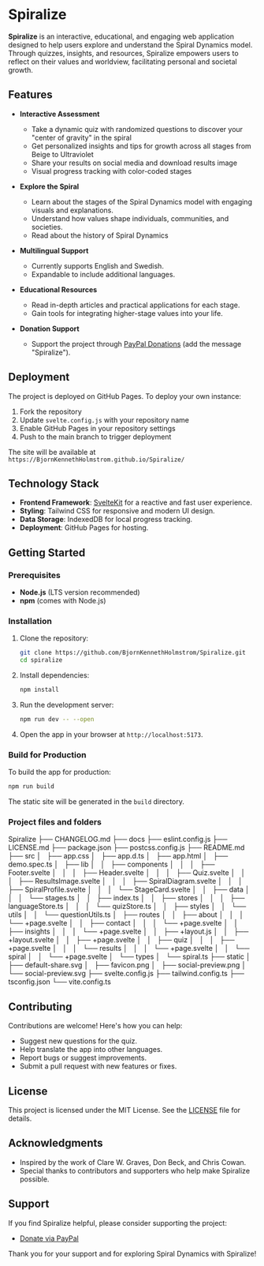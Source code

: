 # Spiralize

**Spiralize** is an interactive, educational, and engaging web application designed to help users explore and understand the Spiral Dynamics model. Through quizzes, insights, and resources, Spiralize empowers users to reflect on their values and worldview, facilitating personal and societal growth.

## Features

- **Interactive Assessment**
  - Take a dynamic quiz with randomized questions to discover your "center of gravity" in the spiral
  - Get personalized insights and tips for growth across all stages from Beige to Ultraviolet
  - Share your results on social media and download results image
  - Visual progress tracking with color-coded stages

- **Explore the Spiral**
  - Learn about the stages of the Spiral Dynamics model with engaging visuals and explanations.
  - Understand how values shape individuals, communities, and societies.
  - Read about the history of Spiral Dynamics

- **Multilingual Support**
  - Currently supports English and Swedish.
  - Expandable to include additional languages.

- **Educational Resources**
  - Read in-depth articles and practical applications for each stage.
  - Gain tools for integrating higher-stage values into your life.

- **Donation Support**
  - Support the project through [PayPal Donations](https://www.paypal.com/donate/?hosted_button_id=FX7FQMDQBAR4N) (add the message "Spiralize").

## Deployment

The project is deployed on GitHub Pages. To deploy your own instance:

1. Fork the repository
2. Update `svelte.config.js` with your repository name
3. Enable GitHub Pages in your repository settings
4. Push to the main branch to trigger deployment

The site will be available at `https://BjornKennethHolmstrom.github.io/Spiralize/`

## Technology Stack

- **Frontend Framework**: [SvelteKit](https://kit.svelte.dev/) for a reactive and fast user experience.
- **Styling**: Tailwind CSS for responsive and modern UI design.
- **Data Storage**: IndexedDB for local progress tracking.
- **Deployment**: GitHub Pages for hosting.

## Getting Started

### Prerequisites

- **Node.js** (LTS version recommended)
- **npm** (comes with Node.js)

### Installation

1. Clone the repository:
   ```bash
   git clone https://github.com/BjornKennethHolmstrom/Spiralize.git
   cd spiralize
   ```

2. Install dependencies:
   ```bash
   npm install
   ```

3. Run the development server:
   ```bash
   npm run dev -- --open
   ```

4. Open the app in your browser at `http://localhost:5173`.

### Build for Production

To build the app for production:
```bash
npm run build
```

The static site will be generated in the `build` directory.

### Project files and folders

Spiralize
├── CHANGELOG.md
├── docs
├── eslint.config.js
├── LICENSE.md
├── package.json
├── postcss.config.js
├── README.md
├── src
│   ├── app.css
│   ├── app.d.ts
│   ├── app.html
│   ├── demo.spec.ts
│   ├── lib
│   │   ├── components
│   │   │   ├── Footer.svelte
│   │   │   ├── Header.svelte
│   │   │   ├── Quiz.svelte
│   │   │   ├── ResultsImage.svelte
│   │   │   ├── SpiralDiagram.svelte
│   │   │   ├── SpiralProfile.svelte
│   │   │   └── StageCard.svelte
│   │   ├── data
│   │   │   └── stages.ts
│   │   ├── index.ts
│   │   ├── stores
│   │   │   ├── languageStore.ts
│   │   │   └── quizStore.ts
│   │   ├── styles
│   │   └── utils
│   │       └── questionUtils.ts
│   ├── routes
│   │   ├── about
│   │   │   └── +page.svelte
│   │   ├── contact
│   │   │   └── +page.svelte
│   │   ├── insights
│   │   │   └── +page.svelte
│   │   ├── +layout.js
│   │   ├── +layout.svelte
│   │   ├── +page.svelte
│   │   ├── quiz
│   │   │   ├── +page.svelte
│   │   │   └── results
│   │   │       └── +page.svelte
│   │   └── spiral
│   │       └── +page.svelte
│   └── types
│       └── spiral.ts
├── static
│   ├── default-share.svg
│   ├── favicon.png
│   ├── social-preview.png
│   └── social-preview.svg
├── svelte.config.js
├── tailwind.config.ts
├── tsconfig.json
└── vite.config.ts

## Contributing

Contributions are welcome! Here's how you can help:

- Suggest new questions for the quiz.
- Help translate the app into other languages.
- Report bugs or suggest improvements.
- Submit a pull request with new features or fixes.

## License

This project is licensed under the MIT License. See the [LICENSE](LICENSE) file for details.

## Acknowledgments

- Inspired by the work of Clare W. Graves, Don Beck, and Chris Cowan.
- Special thanks to contributors and supporters who help make Spiralize possible.

## Support

If you find Spiralize helpful, please consider supporting the project:

- [Donate via PayPal](https://www.paypal.com/donate/?hosted_button_id=FX7FQMDQBAR4N)

Thank you for your support and for exploring Spiral Dynamics with Spiralize!


